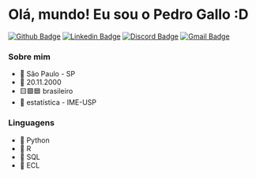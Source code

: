 # Olá, mundo! Eu sou o Pedro Gallo :D

[![Github Badge](https://img.shields.io/badge/-Github-000?style=for-the-badge&logo=Github&logoColor=white&link=https://github.com/PHGallo)](https://github.com/PHGallo)
[![Linkedin Badge](https://img.shields.io/badge/-LinkedIn-%230077B5?style=for-the-badge&logo=linkedin&logoColor=white&link=https://www.linkedin.com/in/pedro-gallo-10368b191/)](https://www.linkedin.com/in/pedro-gallo-10368b191/)
[![Discord Badge](https://img.shields.io/badge/Discord-7289DA?style=for-the-badge&logo=discord&logoColor=white&link=https://discordapp.com/users/431933096649293824/)](https://discordapp.com/users/431933096649293824/)
[![Gmail Badge](https://img.shields.io/badge/-Gmail-%23333?style=for-the-badge&logo=gmail&logoColor=white&link=mailto:pedrogallo9@usp.br)](mailto:pedrogallo9@usp.br)

### Sobre mim
- 🏡 São Paulo - SP
- 🎂 20.11.2000
- 🟨🟩🟦 brasileiro
- 🔭 estatística - IME-USP

### Linguagens
- 🐍 Python
- 🍩 R
- 🐘 SQL
- 🎲 ECL
